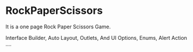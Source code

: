 # RockPaperScissors

It is a one page Rock Paper Scissors Game.

Interface Builder, Auto Layout, Outlets, And UI Options, Enums, Alert Action ....

